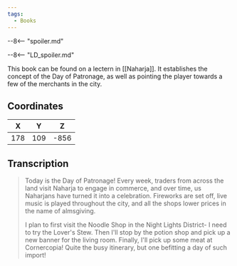 ```yaml
---
tags:
  - Books
---
```


--8<-- "spoiler.md"

--8<-- "LD_spoiler.md"

This book can be found on a lectern in [[Naharja]]. It establishes the concept of the Day of Patronage, as well as pointing the player towards a few of the merchants in the city.

## Coordinates
| **X** | **Y** | **Z** |
| :---: | :---: | :---: |
|  178  |  109  | -856  |

## Transcription
> Today is the Day of Patronage! Every week, traders from across the land visit Naharja to engage in commerce, and over time, us Naharjans have turned it into a celebration. Fireworks are set off, live music is played throughout the city, and all the shops lower prices in the name of almsgiving.
>
> I plan to first visit the Noodle Shop in the Night Lights District- I need to try the Lover's Stew. Then I'll stop by the potion shop and pick up a new banner for the living room. Finally, I'll pick up some meat at Cornercopia! Quite the busy itinerary, but one befitting a day of such import!

